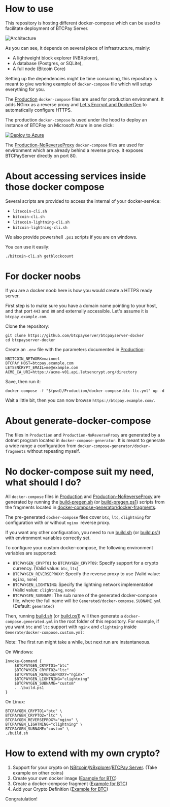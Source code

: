 # How to use

This repository is hosting different docker-compose which can be used to facilitate deployment of BTCPay Server.

![Architecture](https://github.com/btcpayserver/btcpayserver-doc/raw/master/img/Architecture.png)

As you can see, it depends on several piece of infrastructure, mainly:

* A lightweight block explorer (NBXplorer), 
* A database (Postgres, or SQLite),
* A full node (Bitcoin Core)

Setting up the dependencies might be time consuming, this repository is meant to give working example of `docker-compose` file which will setup everything for you.

The [Production](Production) `docker-compose` files are used for production environment. It adds NGinx as a reverse proxy and [Let's Encrypt and DockerGen](https://github.com/gilyes/docker-nginx-letsencrypt-sample) to automatically configure HTTPS.

The production `docker-compose` is used under the hood to deploy an instance of BTCPay on Microsoft Azure in one click:

[![Deploy to Azure](https://azuredeploy.net/deploybutton.svg)](https://portal.azure.com/#create/Microsoft.Template/uri/https%3A%2F%2Fraw.githubusercontent.com%2Fbtcpayserver%2Fbtcpayserver-azure%2Fmaster%2Fazuredeploy.json)

The [Production-NoReverseProxy](Production-NoReverseProxy) `docker-compose` files are used for environment which are already behind a reverse proxy. It exposes BTCPayServer directly on port 80.

# About accessing services inside those docker compose

Several scripts are provided to access the internal of your docker-service:

* `litecoin-cli.sh` 
* `bitcoin-cli.sh`
* `litecoin-lightning-cli.sh`
* `bitcoin-lightning-cli.sh`

We also provide powershell `.ps1` scripts if you are on windows.

You can use it easily:

```
./bitcoin-cli.sh getblockcount
```

# For docker noobs <a name="fornoobs" />

If you are a docker noob here is how you would create a HTTPS ready server.

First step is to make sure you have a domain name pointing to your host, and that port `443` and `80` and externally accessible.
Let's assume it is `btcpay.example.com`.

Clone the repository:
```
git clone https://github.com/btcpayserver/btcpayserver-docker
cd btcpayserver-docker
```

Create an `.env` file with the parameters documented in [Production](Production):

```
NBITCOIN_NETWORK=mainnet
BTCPAY_HOST=btcpay.example.com
LETSENCRYPT_EMAIL=me@example.com
ACME_CA_URI=https://acme-v01.api.letsencrypt.org/directory
```

Save, then run it:

```
docker-compose -f "$(pwd)/Production/docker-compose.btc-ltc.yml" up -d
```

Wait a little bit, then you can now browse `https://btcpay.example.com/`.

# About generate-docker-compose

The files in `Production` and `Production-NoReverseProxy` are generated by a dotnet program located in `docker-compose-generator`.
It is meant to generate a wide range a configuration from `docker-compose-generator/docker-fragments` without repeating myself.

# No docker-compose suit my need, what should I do?

All `docker-compose` files in [Production](Production) and [Production-NoReverseProxy](Production-NoReverseProxy) are generated by running the [build-pregen.sh](build-pregen.sh) (or [build-pregen.ps1](build-pregen.ps1)) scripts from the fragments located in [docker-compose-generator/docker-fragments](docker-compose-generator/docker-fragments).

The pre-generated `docker-compose` files cover `btc`, `ltc`, `clightning` for configuration with or without `nginx `reverse proxy.

If you want any other configuration, you need to run [build.sh](build.sh) (or [build.ps1](build.ps1)) with environment variables correctly set.

To configure your custom docker-compose, the following environment variables are supported:

* `BTCPAYGEN_CRYPTO1` to `BTCPAYGEN_CRYPTO9`: Specify support for a crypto currency. (Valid value: `btc`, `ltc`)
* `BTCPAYGEN_REVERSEPROXY`: Specify the reverse proxy to use (Valid value: `nginx`, `none`)
* `BTCPAYGEN_LIGHTNING`: Specify the lightning network implementation (Valid value: `clightning`, `none`)
* `BTCPAYGEN_SUBNAME`: The sub name of the generated docker-compose file, where the full name will be `Generated/docker-compose.SUBNAME.yml` (Default: `generated`)

Then, running [build.sh](build.sh) (or [build.ps1](build.ps1))  will then generate a `docker-compose.generated.yml` in the root folder of this repository.
For example, if you want `btc` and `ltc` support with `nginx` and `clightning` inside `Generate/docker-compose.custom.yml`:

Note: The first run might take a while, but next run are instantaneous.

On Windows:

```
Invoke-Command {
    $BTCPAYGEN_CRYPTO1="btc"
    $BTCPAYGEN_CRYPTO2="ltc"
    $BTCPAYGEN_REVERSEPROXY="nginx"
    $BTCPAYGEN_LIGHTNING="clightning"
    $BTCPAYGEN_SUBNAME="custom"
    . .\build.ps1
}
```

On Linux:

```
BTCPAYGEN_CRYPTO1="btc" \
BTCPAYGEN_CRYPTO2="ltc" \
BTCPAYGEN_REVERSEPROXY="nginx" \
BTCPAYGEN_LIGHTNING="clightning" \
BTCPAYGEN_SUBNAME="custom" \
./build.sh
```

# How to extend with my own crypto?

1. Support for your crypto on [NBitcoin](https://github.com/MetacoSA/NBitcoin/tree/master/NBitcoin.Altcoins)/[NBxplorer](https://github.com/dgarage/NBXplorer)/[BTCPay Server](https://github.com/btcpayserver/btcpayserver). (Take example on other coins)
2. Create your own docker image ([Example for BTC](https://hub.docker.com/r/nicolasdorier/docker-bitcoin/))
3. Create a docker-compose fragment ([Example for BTC](docker-compose-generator/docker-fragments/bitcoin.yml))
4. Add your Crypto Definition ([Example for BTC](docker-compose-generator/src/CryptoDefinition.cs))

Congratulation!